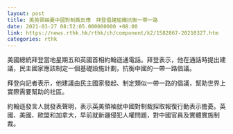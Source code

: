 ```yaml
---
layout: post
title: 美英領袖憂中國對制裁反應　拜登倡建組織抗衡一帶一路
date: 2021-03-27 08:52:05.000000000 +08:00
link: https://news.rthk.hk/rthk/ch/component/k2/1582867-20210327.htm
categories: rthk
---
```


美國總統拜登當地星期五和英國首相約翰遜通電話。拜登表示，他在通話時提出建議，民主國家應該制定一個基礎設施計劃，抗衡中國的一帶一路倡議。

拜登向記者表示，他建議由民主國家發起、制定類似一帶一路的倡議，幫助世界上實際需要幫助的社區。

約翰遜發言人就發表聲明，表示英美領袖就中國對制裁採取報復行動表示擔憂。英國、美國、歐盟和加拿大，早前就新疆侵犯人權問題，對中國官員及實體實施制裁。
